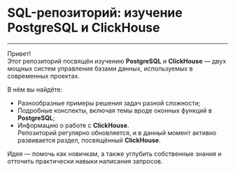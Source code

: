 # SQL-репозиторий: изучение PostgreSQL и ClickHouse
---
Привет!  
Этот репозиторий посвящён изучению **PostgreSQL** и **ClickHouse** — двух мощных систем управления базами данных, используемых в современных проектах.  

В нём вы найдёте:  
* Разнообразные примеры решения задач разной сложности;
* Подробные конспекты, включая темы вроде оконных функций в **PostgreSQL**;  
* Информацию о работе с **ClickHouse**.  
Репозиторий регулярно обновляется, и в данный момент активно развивается раздел, посвящённый **ClickHouse**.  

Идея — помочь как новичкам, а также углубить собственные знания и отточить практически навыки написания запросов.  

